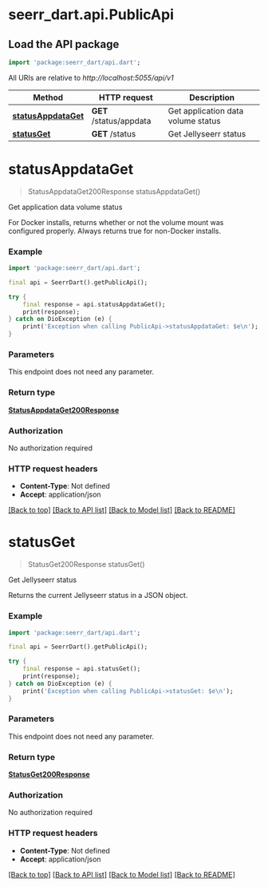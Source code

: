 # seerr_dart.api.PublicApi

## Load the API package
```dart
import 'package:seerr_dart/api.dart';
```

All URIs are relative to *http://localhost:5055/api/v1*

Method | HTTP request | Description
------------- | ------------- | -------------
[**statusAppdataGet**](PublicApi.md#statusappdataget) | **GET** /status/appdata | Get application data volume status
[**statusGet**](PublicApi.md#statusget) | **GET** /status | Get Jellyseerr status


# **statusAppdataGet**
> StatusAppdataGet200Response statusAppdataGet()

Get application data volume status

For Docker installs, returns whether or not the volume mount was configured properly. Always returns true for non-Docker installs.

### Example
```dart
import 'package:seerr_dart/api.dart';

final api = SeerrDart().getPublicApi();

try {
    final response = api.statusAppdataGet();
    print(response);
} catch on DioException (e) {
    print('Exception when calling PublicApi->statusAppdataGet: $e\n');
}
```

### Parameters
This endpoint does not need any parameter.

### Return type

[**StatusAppdataGet200Response**](StatusAppdataGet200Response.md)

### Authorization

No authorization required

### HTTP request headers

 - **Content-Type**: Not defined
 - **Accept**: application/json

[[Back to top]](#) [[Back to API list]](../README.md#documentation-for-api-endpoints) [[Back to Model list]](../README.md#documentation-for-models) [[Back to README]](../README.md)

# **statusGet**
> StatusGet200Response statusGet()

Get Jellyseerr status

Returns the current Jellyseerr status in a JSON object.

### Example
```dart
import 'package:seerr_dart/api.dart';

final api = SeerrDart().getPublicApi();

try {
    final response = api.statusGet();
    print(response);
} catch on DioException (e) {
    print('Exception when calling PublicApi->statusGet: $e\n');
}
```

### Parameters
This endpoint does not need any parameter.

### Return type

[**StatusGet200Response**](StatusGet200Response.md)

### Authorization

No authorization required

### HTTP request headers

 - **Content-Type**: Not defined
 - **Accept**: application/json

[[Back to top]](#) [[Back to API list]](../README.md#documentation-for-api-endpoints) [[Back to Model list]](../README.md#documentation-for-models) [[Back to README]](../README.md)

